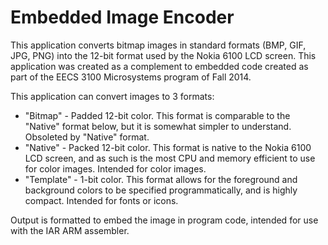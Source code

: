 Embedded Image Encoder
======================

This application converts bitmap images in standard formats (BMP, GIF, JPG, PNG) into the 12-bit format used by the Nokia 6100 LCD screen. This application was created as a complement to embedded code created as part of the EECS 3100 Microsystems program of Fall 2014.

This application can convert images to 3 formats:

 - "Bitmap" - Padded 12-bit color. This format is comparable to the "Native" format below, but it is somewhat simpler to understand. Obsoleted by "Native" format.
 - "Native" - Packed 12-bit color. This format is native to the Nokia 6100 LCD screen, and as such is the most CPU and memory efficient to use for color images. Intended for color images.
 - "Template" - 1-bit color. This format allows for the foreground and background colors to be specified programmatically, and is highly compact. Intended for fonts or icons.

Output is formatted to embed the image in program code, intended for use with the IAR ARM assembler.
